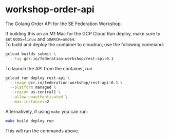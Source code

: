 # workshop-order-api

The Golang Order API for the SE Federation Workshop.  

If building this on an M1 Mac for the GCP Cloud Run deploy, make sure to set `GOOS=linux` and `GOARCH=amd64`.  
To build and deploy the container to cloudrun, use the following command:

```sh
gcloud builds submit \
  --tag gcr.io/federation-workshop/rest-api:0.1
```

To launch the API from the container, run

```sh
gcloud run deploy rest-api \
  --image gcr.io/federation-workshop/rest-api:0.1 \
  --platform managed \
  --region us-central1 \
  --allow-unauthenticated \
  --max-instances=2
```

Alternatively, if using `make` you can run:

```sh
make build deploy run
```

This will run the commands above.
